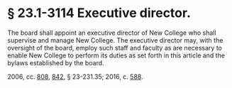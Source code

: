 # § 23.1-3114 Executive director.

<p>The board shall appoint an executive director of New College who shall supervise and manage New College. The executive director may, with the oversight of the board, employ such staff and faculty as are necessary to enable New College to perform its duties as set forth in this article and the bylaws established by the board.</p><p>2006, cc. <a href='http://lis.virginia.gov/cgi-bin/legp604.exe?061+ful+CHAP0808'>808</a>, <a href='http://lis.virginia.gov/cgi-bin/legp604.exe?061+ful+CHAP0842'>842</a>, § 23-231.35; 2016, c. <a href='http://lis.virginia.gov/cgi-bin/legp604.exe?161+ful+CHAP0588'>588</a>.</p>